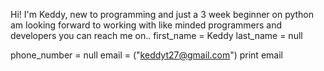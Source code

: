 Hi! I'm Keddy, new to programming and just a 3 week beginner on python
am looking forward to working with like minded programmers and developers
you can reach me on..
first_name = Keddy
last_name = null

phone_number = null
email = ("keddyt27@gmail.com")
print email
